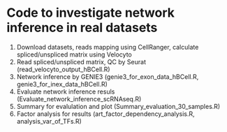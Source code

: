 # Code to investigate network inference in real datasets

1. Download datasets, reads mapping using CellRanger, calculate spliced/unspliced matrix using Velocyto
2. Read spliced/unspliced matrix, QC by Seurat (read_velocyto_output_hBCell.R)
3. Network inference by GENIE3 (genie3_for_exon_data_hBCell.R, genie3_for_inex_data_hBCell.R)
4. Evaluate network inference resuls (Evaluate_network_inference_scRNAseq.R)
5. Summary for evalulation and plot (Summary_evaluation_30_samples.R)
6. Factor analysis for results (art_factor_dependency_analysis.R, analysis_var_of_TFs.R)


